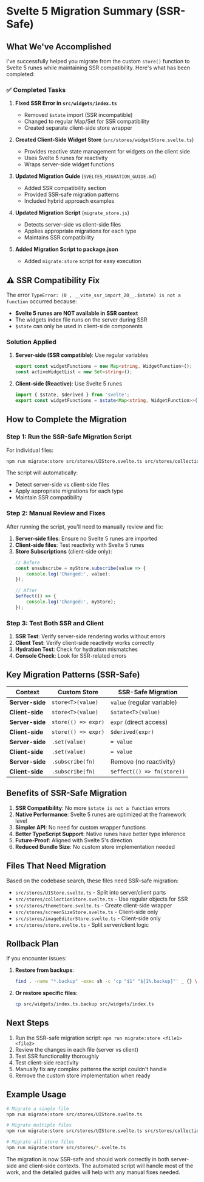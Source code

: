 # Svelte 5 Migration Summary (SSR-Safe)

## What We've Accomplished

I've successfully helped you migrate from the custom `store()` function to Svelte 5 runes while maintaining SSR compatibility. Here's what has been completed:

### ✅ Completed Tasks

1. **Fixed SSR Error in `src/widgets/index.ts`**
   - Removed `$state` import (SSR incompatible)
   - Changed to regular Map/Set for SSR compatibility
   - Created separate client-side store wrapper

2. **Created Client-Side Widget Store** (`src/stores/widgetStore.svelte.ts`)
   - Provides reactive state management for widgets on the client side
   - Uses Svelte 5 runes for reactivity
   - Wraps server-side widget functions

3. **Updated Migration Guide** (`SVELTE5_MIGRATION_GUIDE.md`)
   - Added SSR compatibility section
   - Provided SSR-safe migration patterns
   - Included hybrid approach examples

4. **Updated Migration Script** (`migrate_store.js`)
   - Detects server-side vs client-side files
   - Applies appropriate migrations for each type
   - Maintains SSR compatibility

5. **Added Migration Script to package.json**
   - Added `migrate:store` script for easy execution

## ⚠️ SSR Compatibility Fix

The error `TypeError: (0 , __vite_ssr_import_20__.$state) is not a function` occurred because:

- **Svelte 5 runes are NOT available in SSR context**
- The widgets index file runs on the server during SSR
- `$state` can only be used in client-side components

### Solution Applied

1. **Server-side (SSR compatible)**: Use regular variables
   ```typescript
   export const widgetFunctions = new Map<string, WidgetFunction>();
   const activeWidgetList = new Set<string>();
   ```

2. **Client-side (Reactive)**: Use Svelte 5 runes
   ```typescript
   import { $state, $derived } from 'svelte';
   export const widgetFunctions = $state<Map<string, WidgetFunction>>(new Map());
   ```

## How to Complete the Migration

### Step 1: Run the SSR-Safe Migration Script

For individual files:
```bash
npm run migrate:store src/stores/UIStore.svelte.ts src/stores/collectionStore.svelte.ts
```

The script will automatically:
- Detect server-side vs client-side files
- Apply appropriate migrations for each type
- Maintain SSR compatibility

### Step 2: Manual Review and Fixes

After running the script, you'll need to manually review and fix:

1. **Server-side files**: Ensure no Svelte 5 runes are imported
2. **Client-side files**: Test reactivity with Svelte 5 runes
3. **Store Subscriptions** (client-side only):
   ```typescript
   // Before
   const unsubscribe = myStore.subscribe(value => {
       console.log('Changed:', value);
   });
   
   // After
   $effect(() => {
       console.log('Changed:', myStore);
   });
   ```

### Step 3: Test Both SSR and Client

1. **SSR Test**: Verify server-side rendering works without errors
2. **Client Test**: Verify client-side reactivity works correctly
3. **Hydration Test**: Check for hydration mismatches
4. **Console Check**: Look for SSR-related errors

## Key Migration Patterns (SSR-Safe)

| Context | Custom Store | SSR-Safe Migration |
|---------|--------------|-------------------|
| **Server-side** | `store<T>(value)` | `value` (regular variable) |
| **Client-side** | `store<T>(value)` | `$state<T>(value)` |
| **Server-side** | `store(() => expr)` | `expr` (direct access) |
| **Client-side** | `store(() => expr)` | `$derived(expr)` |
| **Server-side** | `.set(value)` | `= value` |
| **Client-side** | `.set(value)` | `= value` |
| **Server-side** | `.subscribe(fn)` | Remove (no reactivity) |
| **Client-side** | `.subscribe(fn)` | `$effect(() => fn(store))` |

## Benefits of SSR-Safe Migration

1. **SSR Compatibility**: No more `$state is not a function` errors
2. **Native Performance**: Svelte 5 runes are optimized at the framework level
3. **Simpler API**: No need for custom wrapper functions
4. **Better TypeScript Support**: Native runes have better type inference
5. **Future-Proof**: Aligned with Svelte 5's direction
6. **Reduced Bundle Size**: No custom store implementation needed

## Files That Need Migration

Based on the codebase search, these files need SSR-safe migration:

- `src/stores/UIStore.svelte.ts` - Split into server/client parts
- `src/stores/collectionStore.svelte.ts` - Use regular objects for SSR
- `src/stores/themeStore.svelte.ts` - Create client-side wrapper
- `src/stores/screenSizeStore.svelte.ts` - Client-side only
- `src/stores/imageEditorStore.svelte.ts` - Client-side only
- `src/stores/store.svelte.ts` - Split server/client logic

## Rollback Plan

If you encounter issues:

1. **Restore from backups**:
   ```bash
   find . -name "*.backup" -exec sh -c 'cp "$1" "${1%.backup}"' _ {} \;
   ```

2. **Or restore specific files**:
   ```bash
   cp src/widgets/index.ts.backup src/widgets/index.ts
   ```

## Next Steps

1. Run the SSR-safe migration script: `npm run migrate:store <file1> <file2>`
2. Review the changes in each file (server vs client)
3. Test SSR functionality thoroughly
4. Test client-side reactivity
5. Manually fix any complex patterns the script couldn't handle
6. Remove the custom store implementation when ready

## Example Usage

```bash
# Migrate a single file
npm run migrate:store src/stores/UIStore.svelte.ts

# Migrate multiple files
npm run migrate:store src/stores/UIStore.svelte.ts src/stores/collectionStore.svelte.ts src/stores/themeStore.svelte.ts

# Migrate all store files
npm run migrate:store src/stores/*.svelte.ts
```

The migration is now SSR-safe and should work correctly in both server-side and client-side contexts. The automated script will handle most of the work, and the detailed guides will help with any manual fixes needed. 